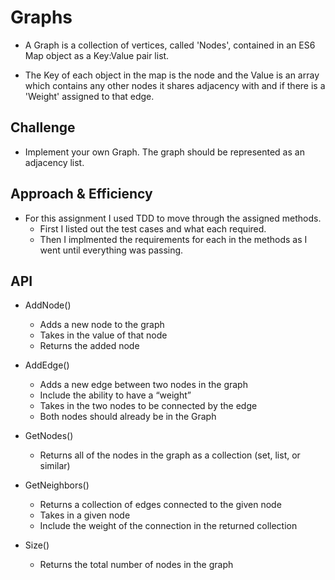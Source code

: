 # Graphs
<!-- Short summary or background information -->

+ A Graph is a collection of vertices, called 'Nodes', contained in an ES6 Map object as a Key:Value pair list.

+ The Key of each object in the map is the node and the Value is an array which contains any other nodes it shares adjacency with and if there is a 'Weight' assigned to that edge.

## Challenge
<!-- Description of the challenge -->

+ Implement your own Graph. The graph should be represented as an adjacency list.

## Approach & Efficiency
<!-- What approach did you take? Why? What is the Big O space/time for this approach? -->

+ For this assignment I used TDD to move through the assigned methods.
  + First I listed out the test cases and what each required.
  + Then I implmented the requirements for each in the methods as I went until everything was passing.

## API
<!-- Description of each method publicly available in your Graph -->

+ AddNode()
  + Adds a new node to the graph
  + Takes in the value of that node
  + Returns the added node

+ AddEdge()
  + Adds a new edge between two nodes in the graph
  + Include the ability to have a “weight”
  + Takes in the two nodes to be connected by the edge
  + Both nodes should already be in the Graph

+ GetNodes()
  + Returns all of the nodes in the graph as a collection (set, list, or similar)

+ GetNeighbors()
  + Returns a collection of edges connected to the given node
  + Takes in a given node
  + Include the weight of the connection in the returned collection

+ Size()
  + Returns the total number of nodes in the graph